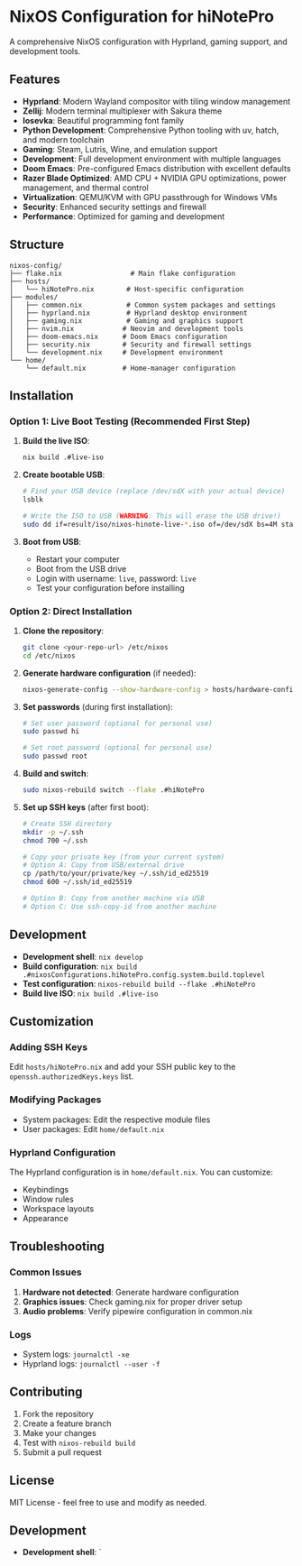 # NixOS Configuration for hiNotePro

A comprehensive NixOS configuration with Hyprland, gaming support, and development tools.

## Features

- **Hyprland**: Modern Wayland compositor with tiling window management
- **Zellij**: Modern terminal multiplexer with Sakura theme
- **Iosevka**: Beautiful programming font family
- **Python Development**: Comprehensive Python tooling with uv, hatch, and modern toolchain
- **Gaming**: Steam, Lutris, Wine, and emulation support
- **Development**: Full development environment with multiple languages
- **Doom Emacs**: Pre-configured Emacs distribution with excellent defaults
- **Razer Blade Optimized**: AMD CPU + NVIDIA GPU optimizations, power management, and thermal control
- **Virtualization**: QEMU/KVM with GPU passthrough for Windows VMs
- **Security**: Enhanced security settings and firewall
- **Performance**: Optimized for gaming and development

## Structure

```
nixos-config/
├── flake.nix                 # Main flake configuration
├── hosts/
│   └── hiNotePro.nix        # Host-specific configuration
├── modules/
│   ├── common.nix           # Common system packages and settings
│   ├── hyprland.nix         # Hyprland desktop environment
│   ├── gaming.nix           # Gaming and graphics support
│   ├── nvim.nix            # Neovim and development tools
│   ├── doom-emacs.nix      # Doom Emacs configuration
│   ├── security.nix        # Security and firewall settings
│   └── development.nix     # Development environment
└── home/
    └── default.nix         # Home-manager configuration
```

## Installation

### Option 1: Live Boot Testing (Recommended First Step)

1. **Build the live ISO**:
   ```bash
   nix build .#live-iso
   ```

2. **Create bootable USB**:
   ```bash
   # Find your USB device (replace /dev/sdX with your actual device)
   lsblk
   
   # Write the ISO to USB (WARNING: This will erase the USB drive!)
   sudo dd if=result/iso/nixos-hinote-live-*.iso of=/dev/sdX bs=4M status=progress conv=fdatasync
   ```

3. **Boot from USB**:
   - Restart your computer
   - Boot from the USB drive
   - Login with username: `live`, password: `live`
   - Test your configuration before installing

### Option 2: Direct Installation

1. **Clone the repository**:
   ```bash
   git clone <your-repo-url> /etc/nixos
   cd /etc/nixos
   ```

2. **Generate hardware configuration** (if needed):
   ```bash
   nixos-generate-config --show-hardware-config > hosts/hardware-configuration.nix
   ```

3. **Set passwords** (during first installation):
   ```bash
   # Set user password (optional for personal use)
   sudo passwd hi
   
   # Set root password (optional for personal use)
   sudo passwd root
   ```

4. **Build and switch**:
   ```bash
   sudo nixos-rebuild switch --flake .#hiNotePro
   ```

5. **Set up SSH keys** (after first boot):
   ```bash
   # Create SSH directory
   mkdir -p ~/.ssh
   chmod 700 ~/.ssh
   
   # Copy your private key (from your current system)
   # Option A: Copy from USB/external drive
   cp /path/to/your/private/key ~/.ssh/id_ed25519
   chmod 600 ~/.ssh/id_ed25519
   
   # Option B: Copy from another machine via USB
   # Option C: Use ssh-copy-id from another machine
   ```

## Development

- **Development shell**: `nix develop`
- **Build configuration**: `nix build .#nixosConfigurations.hiNotePro.config.system.build.toplevel`
- **Test configuration**: `nixos-rebuild build --flake .#hiNotePro`
- **Build live ISO**: `nix build .#live-iso`

## Customization

### Adding SSH Keys
Edit `hosts/hiNotePro.nix` and add your SSH public key to the `openssh.authorizedKeys.keys` list.

### Modifying Packages
- System packages: Edit the respective module files
- User packages: Edit `home/default.nix`

### Hyprland Configuration
The Hyprland configuration is in `home/default.nix`. You can customize:
- Keybindings
- Window rules
- Workspace layouts
- Appearance

## Troubleshooting

### Common Issues

1. **Hardware not detected**: Generate hardware configuration
2. **Graphics issues**: Check gaming.nix for proper driver setup
3. **Audio problems**: Verify pipewire configuration in common.nix

### Logs
- System logs: `journalctl -xe`
- Hyprland logs: `journalctl --user -f`

## Contributing

1. Fork the repository
2. Create a feature branch
3. Make your changes
4. Test with `nixos-rebuild build`
5. Submit a pull request

## License

MIT License - feel free to use and modify as needed.

## Development

- **Development shell**: `